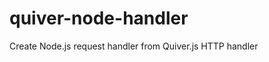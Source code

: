 
quiver-node-handler
===================

Create Node.js request handler from Quiver.js HTTP handler